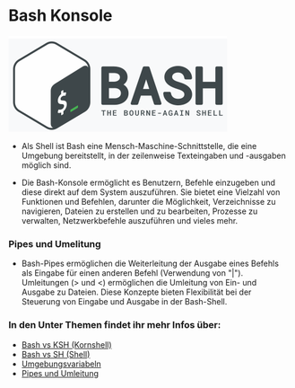 # Bash Konsole

![Bash Logo](Images/Bash.png)

- Als Shell ist Bash eine Mensch-Maschine-Schnittstelle, die eine Umgebung bereitstellt, in der zeilenweise Texteingaben und -ausgaben möglich sind.

- Die Bash-Konsole ermöglicht es Benutzern, Befehle einzugeben und diese direkt auf dem System auszuführen. Sie bietet eine Vielzahl von Funktionen und Befehlen, darunter die Möglichkeit, Verzeichnisse zu navigieren, Dateien zu erstellen und zu bearbeiten, Prozesse zu verwalten, Netzwerkbefehle auszuführen und vieles mehr.

### Pipes und Umelitung 

- Bash-Pipes ermöglichen die Weiterleitung der Ausgabe eines Befehls als Eingabe für einen anderen Befehl (Verwendung von "|"). Umleitungen (> und <) ermöglichen die Umleitung von Ein- und Ausgabe zu Dateien. Diese Konzepte bieten Flexibilität bei der Steuerung von Eingabe und Ausgabe in der Bash-Shell.

### In den Unter Themen findet ihr mehr Infos über: 
 
* [Bash vs KSH (Kornshell)]()
* [Bash vs SH (Shell)]()
* [Umgebungsvariabeln]()
* [Pipes und Umleitung]()

